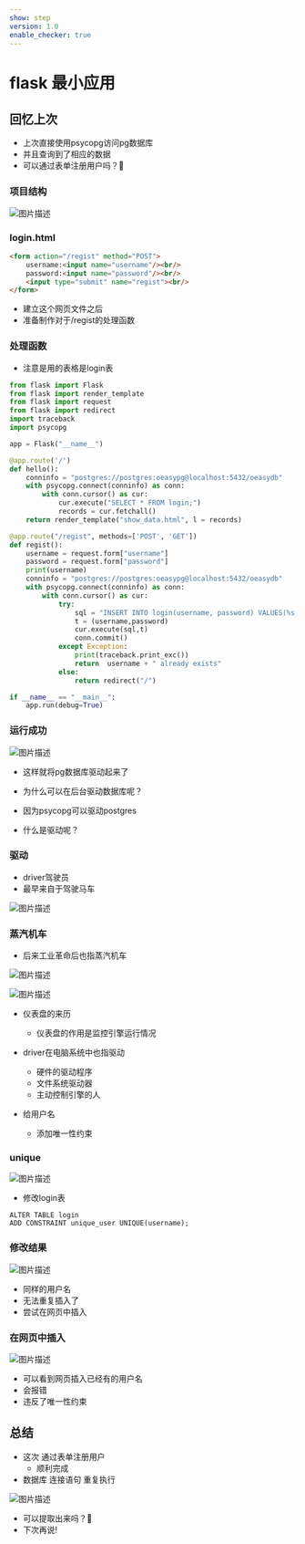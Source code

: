 ```yaml
---
show: step
version: 1.0
enable_checker: true
---
```


# flask 最小应用

## 回忆上次

- 上次直接使用psycopg访问pg数据库
- 并且查询到了相应的数据
- 可以通过表单注册用户吗？🤔

### 项目结构

![图片描述](https://doc.shiyanlou.com/courses/uid1190679-20230207-1675767102973)

### login.html

```html
<form action="/regist" method="POST">
	username:<input name="username"/><br/>
	password:<input name="password"/><br/>
	<input type="submit" name="regist"><br/>
</form>
```

- 建立这个网页文件之后
- 准备制作对于/regist的处理函数

### 处理函数

- 注意是用的表格是login表

```python
from flask import Flask
from flask import render_template
from flask import request
from flask import redirect
import traceback
import psycopg

app = Flask("__name__")

@app.route('/')
def hello():
    conninfo = "postgres://postgres:oeasypg@localhost:5432/oeasydb"
    with psycopg.connect(conninfo) as conn:
        with conn.cursor() as cur:
            cur.execute("SELECT * FROM login;")
            records = cur.fetchall()
    return render_template("show_data.html", l = records)

@app.route("/regist", methods=['POST', 'GET'])
def regist():
    username = request.form["username"]
    password = request.form["password"]
    print(username)
    conninfo = "postgres://postgres:oeasypg@localhost:5432/oeasydb"
    with psycopg.connect(conninfo) as conn:
        with conn.cursor() as cur:
            try:
                sql = "INSERT INTO login(username, password) VALUES(%s, %s)"""
                t = (username,password)
                cur.execute(sql,t)
                conn.commit()
            except Exception:
                print(traceback.print_exc())
                return  username + " already exists"
            else:
                return redirect("/")

if __name__ == "__main__":
    app.run(debug=True)
```

### 运行成功

![图片描述](https://doc.shiyanlou.com/courses/uid1190679-20230123-1674470601832)

- 这样就将pg数据库驱动起来了

- 为什么可以在后台驱动数据库呢？
- 因为psycopg可以驱动postgres
- 什么是驱动呢？

### 驱动

- driver驾驶员
- 最早来自于驾驶马车

![图片描述](https://doc.shiyanlou.com/courses/uid1190679-20220521-1653122800305)

### 蒸汽机车

- 后来工业革命后也指蒸汽机车

![图片描述](https://doc.shiyanlou.com/courses/uid1190679-20220501-1651358573525)

![图片描述](https://doc.shiyanlou.com/courses/uid1190679-20220501-1651357981528)

- 仪表盘的来历
	- 仪表盘的作用是监控引擎运行情况
- driver在电脑系统中也指驱动
	- 硬件的驱动程序
	- 文件系统驱动器
	- 主动控制引擎的人

- 给用户名
	- 添加唯一性约束

### unique

![图片描述](https://doc.shiyanlou.com/courses/uid1190679-20230123-1674470637765)

- 修改login表

```
ALTER TABLE login
ADD CONSTRAINT unique_user UNIQUE(username);
```

### 修改结果

![图片描述](https://doc.shiyanlou.com/courses/uid1190679-20230207-1675768278168)

- 同样的用户名
- 无法重复插入了
- 尝试在网页中插入

### 在网页中插入

![图片描述](https://doc.shiyanlou.com/courses/uid1190679-20230123-1674471131600)

- 可以看到网页插入已经有的用户名
- 会报错
- 违反了唯一性约束

## 总结

- 这次 通过表单注册用户
	- 顺利完成
- 数据库 连接语句 重复执行

![图片描述](https://doc.shiyanlou.com/courses/uid1190679-20230123-1674471803521)

- 可以提取出来吗？🤔
- 下次再说!
